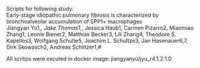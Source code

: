 Scripts for following study:\
Early-stage idiopathic pulmonary fibrosis is characterized by bronchoalveolar accumulation of SPP1+ macrophages\
Jiangyan Yu1,*, Jake Thomas1,*, Jessica Haub1, Carmen Pizarro2, Miaomiao Zhang1, Leonie Biener2, Matthias Becker3, Lili Zhang4, Theodore S. Kapellos3, Wolfgang Schulte5, Joachim L. Schultze3, Jan Hasenauer6,7, Dirk Skowasch2, Andreas Schlitzer1,#

All scritps were excuted in docker image: jiangyanyu/jyu_r4.1.2:1.0

